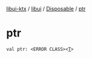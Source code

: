 [libui-ktx](../../index.md) / [libui](../index.md) / [Disposable](index.md) / [ptr](./ptr.md)

# ptr

`val ptr: <ERROR CLASS><`[`T`](index.md#T)`>`